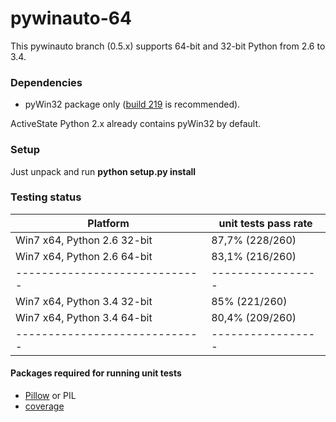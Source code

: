 pywinauto-64
============

This pywinauto branch (0.5.x) supports 64-bit and 32-bit Python from 2.6 to 3.4.

### Dependencies
* pyWin32 package only ([build 219](http://sourceforge.net/projects/pywin32/files/pywin32/Build%20219/) is recommended).

ActiveState Python 2.x already contains pyWin32 by default.

### Setup

Just unpack and run **python setup.py install**

### Testing status

| Platform | unit tests pass rate |
|-----------------------------|-----------------|
| Win7 x64, Python 2.6 32-bit | 87,7% (228/260) |
| Win7 x64, Python 2.6 64-bit | 83,1% (216/260) |
|-----------------------------|-----------------|
| Win7 x64, Python 3.4 32-bit | 85%   (221/260) |
| Win7 x64, Python 3.4 64-bit | 80,4% (209/260) |
|-----------------------------|-----------------|

#### Packages required for running unit tests
* [Pillow](https://pypi.python.org/pypi/Pillow/2.7.0) or PIL
* [coverage](https://pypi.python.org/pypi/coverage)